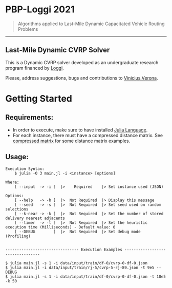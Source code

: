 # **PBP-Loggi 2021**
> Algorithms applied to Last-Mile Dynamic Capacitated Vehicle Routing Problems
---

## **Last-Mile Dynamic CVRP Solver**

This is a Dynamic CVRP solver developed as an undergraduate research program financed by [Loggi](https://www.loggi.com/).

Please, address suggestions, bugs and contributions to [Vinicius Verona](https://github.com/vvarg-iinet).

# **Getting Started**
## **Requirements:**
* In order to execute, make sure to have installed [Julia Language](julialang.org).
* For each instance, there must have a compressed distance matrix. See [compressed matrix](./data/DistanceMatrix/README.md) for some distance matrix examples.
## **Usage:**
```
Execution Syntax: 
    $ julia -O 3 main.jl -i <instance> [options]

Where:
    [ --input  -> -i ]  |>    Required    |> Set instance used (JSON)

Options:
    [ --help   -> -h ]  |>  Not Required  |> Display this message
    [ --seed   -> -s ]  |>  Not Required  |> Set seed used on random selections
    [ --k-near -> -k ]  |>  Not Required  |> Set the number of stored delivery nearest adjacents
    [ --timer  -> -t ]  |>  Not Required  |> Set the heuristic execution time (Milliseconds) - Default value: 0
    [ --DEBUG        ]  |>  Not Required  |> Set debug mode (Profiling)


-------------------------------- Execution Examples ---------------------------------

$ julia main.jl -s 1 -i data/input/train/df-0/cvrp-0-df-0.json
$ julia main.jl -i data/input/train/rj-5/cvrp-5-rj-89.json -t 9e5 --DEBUG
$ julia main.jl -s 1 -i data/input/train/df-0/cvrp-0-df-0.json -t 18e5 -k 50

```